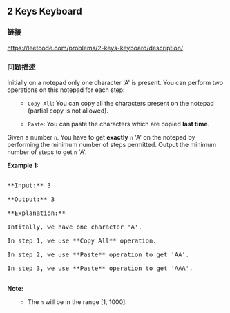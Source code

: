 ## 2 Keys Keyboard  
### 链接  
https://leetcode.com/problems/2-keys-keyboard/description/  
### 问题描述

Initially on a notepad only one character 'A' is present. You can perform two operations on this notepad for each step: 
<ol>
- `Copy All`: You can copy all the characters present on the notepad (partial copy is not allowed).
- `Paste`: You can paste the characters which are copied **last time**.
</ol>



Given a number `n`. You have to get **exactly** `n` 'A' on the notepad by performing the minimum number of steps permitted. Output the minimum number of steps to get `n` 'A'. 


**Example 1:**<br />
<pre>
**Input:** 3
**Output:** 3
**Explanation:**
Intitally, we have one character 'A'.
In step 1, we use **Copy All** operation.
In step 2, we use **Paste** operation to get 'AA'.
In step 3, we use **Paste** operation to get 'AAA'.
</pre>


**Note:**<br>
<ol>
- The `n` will be in the range [1, 1000].
</ol>

